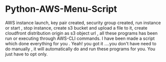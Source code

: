 # Python-AWS-Menu-Script
AWS instance launch, key pair created, security group created, run instance or start , stop instance, create s3 bucket and upload a file to it, create cloudfront distribution origin as s3 object url , all these programs has been run or executing through AWS-CLI commands. I have been made a script which done everything for you . Yeah! you got it ....you don't have need to do manually , it will automatically do and run these programs for you. You just have to opt only.
